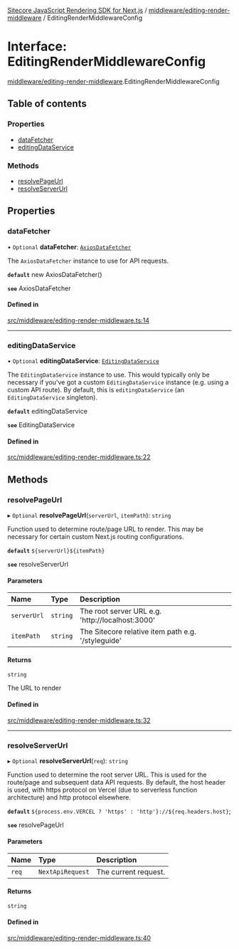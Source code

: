 [Sitecore JavaScript Rendering SDK for Next.js](../README.md) / [middleware/editing-render-middleware](../modules/middleware_editing_render_middleware.md) / EditingRenderMiddlewareConfig

# Interface: EditingRenderMiddlewareConfig

[middleware/editing-render-middleware](../modules/middleware_editing_render_middleware.md).EditingRenderMiddlewareConfig

## Table of contents

### Properties

- [dataFetcher](middleware_editing_render_middleware.EditingRenderMiddlewareConfig.md#datafetcher)
- [editingDataService](middleware_editing_render_middleware.EditingRenderMiddlewareConfig.md#editingdataservice)

### Methods

- [resolvePageUrl](middleware_editing_render_middleware.EditingRenderMiddlewareConfig.md#resolvepageurl)
- [resolveServerUrl](middleware_editing_render_middleware.EditingRenderMiddlewareConfig.md#resolveserverurl)

## Properties

### dataFetcher

• `Optional` **dataFetcher**: [`AxiosDataFetcher`](../classes/index.AxiosDataFetcher.md)

The `AxiosDataFetcher` instance to use for API requests.

**`default`** new AxiosDataFetcher()

**`see`** AxiosDataFetcher

#### Defined in

[src/middleware/editing-render-middleware.ts:14](https://github.com/Sitecore/jss/blob/c1078945/packages/sitecore-jss-nextjs/src/middleware/editing-render-middleware.ts#L14)

___

### editingDataService

• `Optional` **editingDataService**: [`EditingDataService`](../classes/services_editing_data_service.EditingDataService.md)

The `EditingDataService` instance to use.
This would typically only be necessary if you've got a custom `EditingDataService` instance (e.g. using a custom API route).
By default, this is `editingDataService` (an `EditingDataService` singleton).

**`default`** editingDataService

**`see`** EditingDataService

#### Defined in

[src/middleware/editing-render-middleware.ts:22](https://github.com/Sitecore/jss/blob/c1078945/packages/sitecore-jss-nextjs/src/middleware/editing-render-middleware.ts#L22)

## Methods

### resolvePageUrl

▸ `Optional` **resolvePageUrl**(`serverUrl`, `itemPath`): `string`

Function used to determine route/page URL to render.
This may be necessary for certain custom Next.js routing configurations.

**`default`** `${serverUrl}${itemPath}`

**`see`** resolveServerUrl

#### Parameters

| Name | Type | Description |
| :------ | :------ | :------ |
| `serverUrl` | `string` | The root server URL e.g. 'http://localhost:3000' |
| `itemPath` | `string` | The Sitecore relative item path e.g. '/styleguide' |

#### Returns

`string`

The URL to render

#### Defined in

[src/middleware/editing-render-middleware.ts:32](https://github.com/Sitecore/jss/blob/c1078945/packages/sitecore-jss-nextjs/src/middleware/editing-render-middleware.ts#L32)

___

### resolveServerUrl

▸ `Optional` **resolveServerUrl**(`req`): `string`

Function used to determine the root server URL. This is used for the route/page and subsequent data API requests.
By default, the host header is used, with https protocol on Vercel (due to serverless function architecture) and http protocol elsewhere.

**`default`** `${process.env.VERCEL ? 'https' : 'http'}://${req.headers.host}`;

**`see`** resolvePageUrl

#### Parameters

| Name | Type | Description |
| :------ | :------ | :------ |
| `req` | `NextApiRequest` | The current request. |

#### Returns

`string`

#### Defined in

[src/middleware/editing-render-middleware.ts:40](https://github.com/Sitecore/jss/blob/c1078945/packages/sitecore-jss-nextjs/src/middleware/editing-render-middleware.ts#L40)
